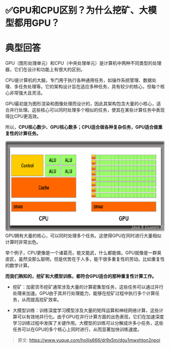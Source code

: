 # ✅GPU和CPU区别？为什么挖矿、大模型都用GPU？


# 典型回答

GPU（图形处理单元）和CPU（中央处理单元）是计算机中两种不同类型的处理器，它们在设计和功能上有很大的区别。

CPU是计算机的大脑，专门用于执行各种通用任务，如操作系统管理、数据处理、多任务处理等。它的架构设计旨在适应多种任务，具有较少的核心，但每个核心非常强大且灵活。

GPU最初是为图形渲染和图像处理而设计的，因此其架构包含大量的小核心，适合并行处理。这些核心可以同时处理多个相似的任务，使其在某些计算任务中表现得比CPU更高效。

所以，**CPU核心数少、GPU核心数多；CPU适合做各种复杂任务，GPU适合做重复性的计算任务。**

![image.png](./img/-jm9PsjzgOJ2NUH7/1691814537884-b90a8319-cf83-46d5-9a0c-f750766cc8bd-603685.png)
GPU拥有大量的核心，可以同时处理多个任务。这使得GPU在同时进行大量相似计算时非常出色。

举个例子，CPU更像是一个诸葛亮，能文能武，什么都能做。GPU就像是一群臭皮匠，虽然没那么聪明，但是优势在于人多，能干很多重复性的劳动。比如重复性的数学计算。

**而我们熟知的，挖矿和大模型训练，都符合GPU适合的那种重复性计算工作。**

- 挖矿：加密货币挖矿通常涉及大量的计算密集型任务，这些任务可以通过并行处理来加速。GPU由于其并行处理能力，能够在挖矿过程中执行多个计算任务，从而提高挖矿效率。

- 大模型训练：训练深度学习模型涉及大量的矩阵运算和神经网络计算，这些计算可以有效地并行化。由于GPU在并行计算方面的出色表现，它们在加速深度学习训练过程中发挥了关键作用。大模型的训练可以分解成许多小任务，这些任务可以在GPU的多个核心上同时进行，从而显著加快训练速度。





> 原文: <https://www.yuque.com/hollis666/dr9x5m/dgu1mwxhton2npoi>